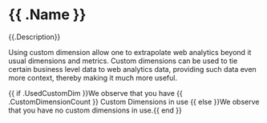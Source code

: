 # {{ .Name }}

{{.Description}}

Using custom dimension allow one to extrapolate web analytics beyond it usual dimensions and metrics. Custom dimensions can be used to tie certain business level data to web analytics data, providing such data even more context, thereby making it much more useful.

{{ if .UsedCustomDim }}We observe that you have {{ .CustomDimensionCount }} Custom Dimensions in use
{{ else }}We observe that you have no custom dimensions in use.{{ end }}

<div style="page-break-after: always;"></div>
